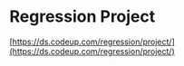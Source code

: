 # Regression Project

[https://ds.codeup.com/regression/project/](https://ds.codeup.com/regression/project/)



